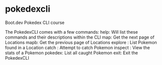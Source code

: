 # pokedexcli
Boot.dev Pokedex CLI course

The PokedexCLI comes with a few commands:
help: Will list these commands and their descriptions within the CLI
map: Get the next page of Locations
mapb: Get the previous page of Locations
explore <Location>: List Pokemon found in a Location
catch <Pokemon>: Attempt to catch Pokemon
inspect <Pokemon>: View the stats of a Pokemon
pokedex: List all caught Pokemon
exit: Exit the PokedexCLI